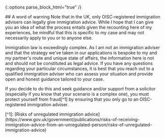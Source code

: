 {::options parse_block_html="true" /}
<div class='{{ include.class }}'>
## A word of warning
Note that in the UK, only OISC-registered immigration advisers can legally give immigration advice. While I hope that I can give you an idea of what the process entails given the recounting here of my experiences, be mindful that this is specific to my case and may not necessarily apply to you or to anyone else.

Immigration law is exceedingly complex. As I am not an immigration adviser and that the strategy we've taken in our applications is bespoke to my and my partner's route and unique state of affairs, the information here is not and should not be constituted as legal advice. If you have any questions regarding your particular circumstances, it is best that you reach out to a qualified immigration adviser who can assess your situation and provide open and honest guidance tailored to your case.

If you decide to do this and seek guidance and/or support from a solicitor (especially if you know that your scenario is a complex one), you must protect yourself from fraud[^1] by ensuring that you only go to an OISC-registered immigration adviser.
</div>
[^1]: [Risks of unregulated immigration advice](https://www.gov.uk/government/publications/risks-of-receiving-immigration-advice-from-an-unregulated-person/risks-of-unregulated-immigration-advice)
